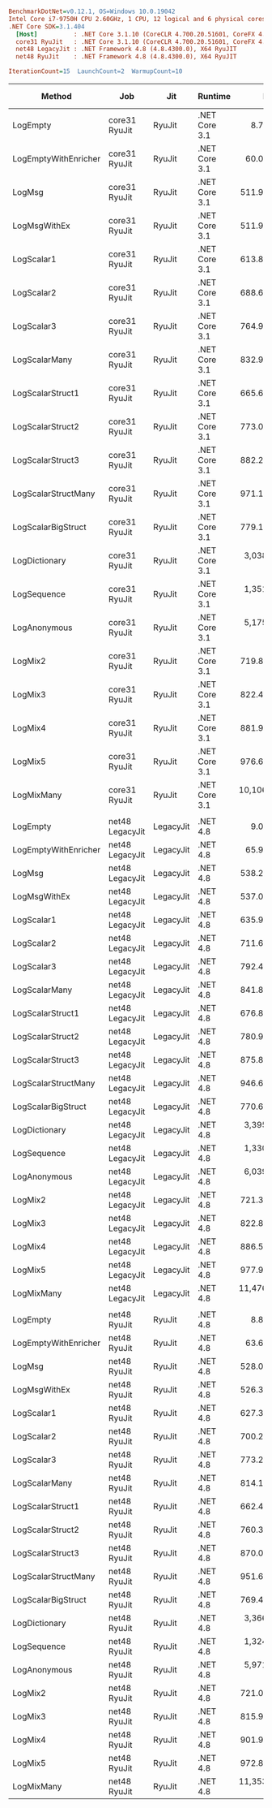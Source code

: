 ``` ini

BenchmarkDotNet=v0.12.1, OS=Windows 10.0.19042
Intel Core i7-9750H CPU 2.60GHz, 1 CPU, 12 logical and 6 physical cores
.NET Core SDK=3.1.404
  [Host]          : .NET Core 3.1.10 (CoreCLR 4.700.20.51601, CoreFX 4.700.20.51901), X64 RyuJIT
  core31 RyuJit   : .NET Core 3.1.10 (CoreCLR 4.700.20.51601, CoreFX 4.700.20.51901), X64 RyuJIT
  net48 LegacyJit : .NET Framework 4.8 (4.8.4300.0), X64 RyuJIT
  net48 RyuJit    : .NET Framework 4.8 (4.8.4300.0), X64 RyuJIT

IterationCount=15  LaunchCount=2  WarmupCount=10  

```
|               Method |             Job |       Jit |       Runtime |          Mean |       Error |      StdDev |        Median |    Ratio | RatioSD |  Gen 0 | Gen 1 | Gen 2 | Allocated |
|--------------------- |---------------- |---------- |-------------- |--------------:|------------:|------------:|--------------:|---------:|--------:|-------:|------:|------:|----------:|
|             LogEmpty |   core31 RyuJit |    RyuJit | .NET Core 3.1 |      8.768 ns |   0.0658 ns |   0.0985 ns |      8.736 ns |     1.00 |    0.00 |      - |     - |     - |         - |
| LogEmptyWithEnricher |   core31 RyuJit |    RyuJit | .NET Core 3.1 |     60.064 ns |   0.5504 ns |   0.7716 ns |     59.838 ns |     6.85 |    0.13 | 0.0088 |     - |     - |      56 B |
|               LogMsg |   core31 RyuJit |    RyuJit | .NET Core 3.1 |    511.923 ns |   1.8435 ns |   2.6438 ns |    511.448 ns |    58.39 |    0.67 | 0.0210 |     - |     - |     136 B |
|         LogMsgWithEx |   core31 RyuJit |    RyuJit | .NET Core 3.1 |    511.944 ns |   4.2113 ns |   6.1729 ns |    512.749 ns |    58.39 |    0.67 | 0.0210 |     - |     - |     136 B |
|           LogScalar1 |   core31 RyuJit |    RyuJit | .NET Core 3.1 |    613.807 ns |   1.9670 ns |   2.8833 ns |    613.263 ns |    70.02 |    0.71 | 0.0582 |     - |     - |     368 B |
|           LogScalar2 |   core31 RyuJit |    RyuJit | .NET Core 3.1 |    688.626 ns |   5.3092 ns |   7.6143 ns |    686.377 ns |    78.55 |    1.37 | 0.0658 |     - |     - |     416 B |
|           LogScalar3 |   core31 RyuJit |    RyuJit | .NET Core 3.1 |    764.947 ns |   7.2434 ns |  10.6173 ns |    762.005 ns |    87.26 |    1.75 | 0.0734 |     - |     - |     464 B |
|        LogScalarMany |   core31 RyuJit |    RyuJit | .NET Core 3.1 |    832.960 ns |   5.5979 ns |   8.0283 ns |    832.698 ns |    95.01 |    1.24 | 0.0992 |     - |     - |     624 B |
|     LogScalarStruct1 |   core31 RyuJit |    RyuJit | .NET Core 3.1 |    665.662 ns |   5.3268 ns |   7.8079 ns |    663.816 ns |    75.93 |    1.11 | 0.0620 |     - |     - |     392 B |
|     LogScalarStruct2 |   core31 RyuJit |    RyuJit | .NET Core 3.1 |    773.023 ns |   7.9676 ns |  11.1695 ns |    769.303 ns |    88.16 |    1.60 | 0.0734 |     - |     - |     464 B |
|     LogScalarStruct3 |   core31 RyuJit |    RyuJit | .NET Core 3.1 |    882.292 ns |  10.0223 ns |  14.3737 ns |    878.161 ns |   100.64 |    2.20 | 0.0849 |     - |     - |     536 B |
|  LogScalarStructMany |   core31 RyuJit |    RyuJit | .NET Core 3.1 |    971.105 ns |   8.3009 ns |  11.9050 ns |    971.113 ns |   110.76 |    1.69 | 0.1144 |     - |     - |     720 B |
|   LogScalarBigStruct |   core31 RyuJit |    RyuJit | .NET Core 3.1 |    779.109 ns |   8.3979 ns |  12.5696 ns |    779.017 ns |    88.87 |    1.83 | 0.0706 |     - |     - |     448 B |
|        LogDictionary |   core31 RyuJit |    RyuJit | .NET Core 3.1 |  3,038.440 ns |  67.0777 ns |  98.3216 ns |  2,999.289 ns |   346.60 |   11.93 | 0.3395 |     - |     - |    2144 B |
|          LogSequence |   core31 RyuJit |    RyuJit | .NET Core 3.1 |  1,351.316 ns |  12.2942 ns |  17.2348 ns |  1,353.468 ns |   154.12 |    2.81 | 0.1297 |     - |     - |     816 B |
|         LogAnonymous |   core31 RyuJit |    RyuJit | .NET Core 3.1 |  5,175.345 ns |  54.4660 ns |  81.5221 ns |  5,176.915 ns |   590.33 |   11.27 | 0.5417 |     - |     - |    3432 B |
|              LogMix2 |   core31 RyuJit |    RyuJit | .NET Core 3.1 |    719.875 ns |   7.0508 ns |   9.8842 ns |    718.977 ns |    82.11 |    1.85 | 0.0696 |     - |     - |     440 B |
|              LogMix3 |   core31 RyuJit |    RyuJit | .NET Core 3.1 |    822.445 ns |   8.5428 ns |  11.9759 ns |    821.528 ns |    93.80 |    1.78 | 0.0811 |     - |     - |     512 B |
|              LogMix4 |   core31 RyuJit |    RyuJit | .NET Core 3.1 |    881.971 ns |   4.6205 ns |   6.6266 ns |    882.485 ns |   100.60 |    1.37 | 0.1116 |     - |     - |     704 B |
|              LogMix5 |   core31 RyuJit |    RyuJit | .NET Core 3.1 |    976.644 ns |   8.0018 ns |  11.7289 ns |    977.518 ns |   111.42 |    2.22 | 0.1221 |     - |     - |     776 B |
|           LogMixMany |   core31 RyuJit |    RyuJit | .NET Core 3.1 | 10,106.112 ns | 144.2604 ns | 211.4551 ns | 10,057.634 ns | 1,152.83 |   27.34 | 1.0223 |     - |     - |    6448 B |
|                      |                 |           |               |               |             |             |               |          |         |        |       |       |           |
|             LogEmpty | net48 LegacyJit | LegacyJit |      .NET 4.8 |      9.020 ns |   0.0472 ns |   0.0677 ns |      9.026 ns |     1.00 |    0.00 |      - |     - |     - |         - |
| LogEmptyWithEnricher | net48 LegacyJit | LegacyJit |      .NET 4.8 |     65.976 ns |   0.7826 ns |   1.1472 ns |     66.123 ns |     7.31 |    0.14 | 0.0088 |     - |     - |      56 B |
|               LogMsg | net48 LegacyJit | LegacyJit |      .NET 4.8 |    538.201 ns |   3.3111 ns |   4.8534 ns |    537.177 ns |    59.64 |    0.73 | 0.0229 |     - |     - |     144 B |
|         LogMsgWithEx | net48 LegacyJit | LegacyJit |      .NET 4.8 |    537.071 ns |   4.0553 ns |   6.0699 ns |    536.176 ns |    59.56 |    0.83 | 0.0229 |     - |     - |     144 B |
|           LogScalar1 | net48 LegacyJit | LegacyJit |      .NET 4.8 |    635.933 ns |   3.6386 ns |   5.2184 ns |    635.753 ns |    70.51 |    0.87 | 0.0591 |     - |     - |     377 B |
|           LogScalar2 | net48 LegacyJit | LegacyJit |      .NET 4.8 |    711.649 ns |   4.7683 ns |   6.8385 ns |    710.404 ns |    78.90 |    0.99 | 0.0668 |     - |     - |     425 B |
|           LogScalar3 | net48 LegacyJit | LegacyJit |      .NET 4.8 |    792.479 ns |   5.0772 ns |   7.4420 ns |    790.970 ns |    87.90 |    1.09 | 0.0744 |     - |     - |     473 B |
|        LogScalarMany | net48 LegacyJit | LegacyJit |      .NET 4.8 |    841.865 ns |   4.9438 ns |   7.3996 ns |    842.595 ns |    93.35 |    1.09 | 0.1001 |     - |     - |     634 B |
|     LogScalarStruct1 | net48 LegacyJit | LegacyJit |      .NET 4.8 |    676.821 ns |   4.1716 ns |   6.1147 ns |    676.682 ns |    75.01 |    0.94 | 0.0629 |     - |     - |     401 B |
|     LogScalarStruct2 | net48 LegacyJit | LegacyJit |      .NET 4.8 |    780.977 ns |   5.6711 ns |   8.3126 ns |    781.231 ns |    86.62 |    1.03 | 0.0744 |     - |     - |     473 B |
|     LogScalarStruct3 | net48 LegacyJit | LegacyJit |      .NET 4.8 |    875.825 ns |   3.8431 ns |   5.5117 ns |    874.845 ns |    97.11 |    0.93 | 0.0858 |     - |     - |     546 B |
|  LogScalarStructMany | net48 LegacyJit | LegacyJit |      .NET 4.8 |    946.659 ns |   3.4758 ns |   5.0948 ns |    946.904 ns |   104.95 |    1.03 | 0.1154 |     - |     - |     730 B |
|   LogScalarBigStruct | net48 LegacyJit | LegacyJit |      .NET 4.8 |    770.631 ns |   4.6942 ns |   6.5806 ns |    771.846 ns |    85.45 |    0.95 | 0.0725 |     - |     - |     457 B |
|        LogDictionary | net48 LegacyJit | LegacyJit |      .NET 4.8 |  3,395.798 ns |  54.2790 ns |  76.0916 ns |  3,447.605 ns |   376.55 |    8.78 | 0.3548 |     - |     - |    2247 B |
|          LogSequence | net48 LegacyJit | LegacyJit |      .NET 4.8 |  1,330.211 ns |   4.1609 ns |   5.9675 ns |  1,330.435 ns |   147.48 |    1.24 | 0.1297 |     - |     - |     826 B |
|         LogAnonymous | net48 LegacyJit | LegacyJit |      .NET 4.8 |  6,039.835 ns |  24.2130 ns |  33.1430 ns |  6,041.106 ns |   669.41 |    6.44 | 0.5493 |     - |     - |    3483 B |
|              LogMix2 | net48 LegacyJit | LegacyJit |      .NET 4.8 |    721.377 ns |   1.7582 ns |   2.4066 ns |    721.274 ns |    79.95 |    0.70 | 0.0706 |     - |     - |     449 B |
|              LogMix3 | net48 LegacyJit | LegacyJit |      .NET 4.8 |    822.845 ns |   4.9665 ns |   7.2799 ns |    823.990 ns |    91.25 |    1.10 | 0.0820 |     - |     - |     522 B |
|              LogMix4 | net48 LegacyJit | LegacyJit |      .NET 4.8 |    886.522 ns |  10.2884 ns |  14.7553 ns |    881.261 ns |    98.29 |    1.94 | 0.1135 |     - |     - |     714 B |
|              LogMix5 | net48 LegacyJit | LegacyJit |      .NET 4.8 |    977.981 ns |   6.3794 ns |   9.1491 ns |    978.071 ns |   108.43 |    1.32 | 0.1240 |     - |     - |     786 B |
|           LogMixMany | net48 LegacyJit | LegacyJit |      .NET 4.8 | 11,476.133 ns |  58.4224 ns |  83.7876 ns | 11,481.754 ns | 1,272.41 |   14.14 | 1.0376 |     - |     - |    6596 B |
|                      |                 |           |               |               |             |             |               |          |         |        |       |       |           |
|             LogEmpty |    net48 RyuJit |    RyuJit |      .NET 4.8 |      8.821 ns |   0.0246 ns |   0.0345 ns |      8.826 ns |     1.00 |    0.00 |      - |     - |     - |         - |
| LogEmptyWithEnricher |    net48 RyuJit |    RyuJit |      .NET 4.8 |     63.655 ns |   0.4984 ns |   0.7306 ns |     63.416 ns |     7.22 |    0.08 | 0.0088 |     - |     - |      56 B |
|               LogMsg |    net48 RyuJit |    RyuJit |      .NET 4.8 |    528.000 ns |   1.3809 ns |   2.0241 ns |    527.772 ns |    59.84 |    0.36 | 0.0229 |     - |     - |     144 B |
|         LogMsgWithEx |    net48 RyuJit |    RyuJit |      .NET 4.8 |    526.348 ns |   1.4714 ns |   2.0627 ns |    526.314 ns |    59.67 |    0.28 | 0.0229 |     - |     - |     144 B |
|           LogScalar1 |    net48 RyuJit |    RyuJit |      .NET 4.8 |    627.347 ns |   3.8184 ns |   5.4763 ns |    628.156 ns |    71.15 |    0.65 | 0.0591 |     - |     - |     377 B |
|           LogScalar2 |    net48 RyuJit |    RyuJit |      .NET 4.8 |    700.251 ns |   4.0209 ns |   5.8938 ns |    699.470 ns |    79.42 |    0.74 | 0.0668 |     - |     - |     425 B |
|           LogScalar3 |    net48 RyuJit |    RyuJit |      .NET 4.8 |    773.213 ns |   2.3365 ns |   3.2755 ns |    772.828 ns |    87.65 |    0.49 | 0.0744 |     - |     - |     473 B |
|        LogScalarMany |    net48 RyuJit |    RyuJit |      .NET 4.8 |    814.169 ns |   3.4848 ns |   5.1079 ns |    812.927 ns |    92.26 |    0.73 | 0.1001 |     - |     - |     634 B |
|     LogScalarStruct1 |    net48 RyuJit |    RyuJit |      .NET 4.8 |    662.452 ns |   4.2909 ns |   6.0153 ns |    661.337 ns |    75.10 |    0.63 | 0.0629 |     - |     - |     401 B |
|     LogScalarStruct2 |    net48 RyuJit |    RyuJit |      .NET 4.8 |    760.379 ns |   2.6286 ns |   3.8529 ns |    761.084 ns |    86.24 |    0.51 | 0.0744 |     - |     - |     473 B |
|     LogScalarStruct3 |    net48 RyuJit |    RyuJit |      .NET 4.8 |    870.000 ns |   2.5009 ns |   3.7432 ns |    870.646 ns |    98.61 |    0.57 | 0.0858 |     - |     - |     546 B |
|  LogScalarStructMany |    net48 RyuJit |    RyuJit |      .NET 4.8 |    951.692 ns |   4.6884 ns |   6.4175 ns |    950.620 ns |   107.92 |    0.90 | 0.1154 |     - |     - |     730 B |
|   LogScalarBigStruct |    net48 RyuJit |    RyuJit |      .NET 4.8 |    769.496 ns |   2.8312 ns |   4.1500 ns |    770.538 ns |    87.23 |    0.49 | 0.0725 |     - |     - |     457 B |
|        LogDictionary |    net48 RyuJit |    RyuJit |      .NET 4.8 |  3,366.348 ns |  13.3778 ns |  19.6089 ns |  3,363.908 ns |   381.61 |    2.55 | 0.3548 |     - |     - |    2247 B |
|          LogSequence |    net48 RyuJit |    RyuJit |      .NET 4.8 |  1,324.398 ns |   5.6515 ns |   8.2839 ns |  1,324.084 ns |   150.20 |    0.96 | 0.1297 |     - |     - |     826 B |
|         LogAnonymous |    net48 RyuJit |    RyuJit |      .NET 4.8 |  5,971.940 ns |  19.9564 ns |  28.6209 ns |  5,972.596 ns |   677.00 |    4.16 | 0.5493 |     - |     - |    3483 B |
|              LogMix2 |    net48 RyuJit |    RyuJit |      .NET 4.8 |    721.008 ns |   3.6536 ns |   5.3554 ns |    721.500 ns |    81.71 |    0.64 | 0.0706 |     - |     - |     449 B |
|              LogMix3 |    net48 RyuJit |    RyuJit |      .NET 4.8 |    815.956 ns |   2.4157 ns |   3.4645 ns |    816.082 ns |    92.51 |    0.61 | 0.0820 |     - |     - |     522 B |
|              LogMix4 |    net48 RyuJit |    RyuJit |      .NET 4.8 |    901.960 ns |   4.7785 ns |   6.8532 ns |    899.859 ns |   102.25 |    0.90 | 0.1135 |     - |     - |     714 B |
|              LogMix5 |    net48 RyuJit |    RyuJit |      .NET 4.8 |    972.818 ns |   4.2677 ns |   6.2555 ns |    971.465 ns |   110.21 |    0.70 | 0.1240 |     - |     - |     786 B |
|           LogMixMany |    net48 RyuJit |    RyuJit |      .NET 4.8 | 11,353.780 ns |  56.0733 ns |  83.9279 ns | 11,354.007 ns | 1,285.84 |   10.66 | 1.0376 |     - |     - |    6596 B |
